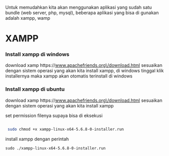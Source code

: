 

Untuk memudahkan kita akan menggunakan  aplikasi yang sudah satu bundle \(web server, php, mysql\), beberapa aplikasi yang bisa di gunakan adalah xampp, wamp

# XAMPP

### **Install xampp di windows**

download xamp https:\/\/www.apachefriends.org\/download.html sesuaikan dengan sistem operasi yang akan kita install xampp, di windows tinggal klik installernya maka xampp akan otomatis terinstall di windows

### **Install xampp di ubuntu**

download xamp https:\/\/www.apachefriends.org\/download.html sesuaikan dengan sistem operasi yang akan kita install xampp

set permission filenya supaya bisa di eksekusi

```bash

 sudo chmod +x xampp-linux-x64-5.6.8-0-installer.run

```

install xampp dengan perintah

```
sudo ./xampp-linux-x64-5.6.8-0-installer.run
```

